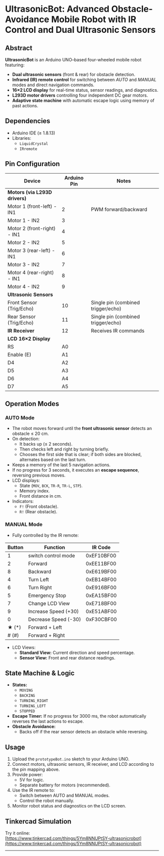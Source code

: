 # UltrasonicBot: Advanced Obstacle-Avoidance Mobile Robot with IR Control and Dual Ultrasonic Sensors

## Abstract

**UltrasonicBot** is an Arduino UNO–based four-wheeled mobile robot featuring:

- **Dual ultrasonic sensors** (front & rear) for obstacle detection.
- **Infrared (IR) remote control** for switching between _AUTO_ and _MANUAL_ modes and direct navigation commands.
- **16×2 LCD display** for real-time status, sensor readings, and diagnostics.
- **L293D motor drivers** controlling four independent DC gear motors.
- **Adaptive state machine** with automatic escape logic using memory of past actions.

## Dependencies

- Arduino IDE (≥ 1.8.13)
- Libraries:
  - `LiquidCrystal`
  - `IRremote`

## Pin Configuration

| Device                          | Arduino Pin | Notes                                      |
| ------------------------------- | ----------- | ------------------------------------------ |
| **Motors (via L293D drivers)**  |             |                                            |
| Motor 1 (front-left) - IN1      | 2           | PWM forward/backward                      |
| Motor 1 - IN2                   | 3           |                                            |
| Motor 2 (front-right) - IN1     | 4           |                                            |
| Motor 2 - IN2                   | 5           |                                            |
| Motor 3 (rear-left) - IN1       | 6           |                                            |
| Motor 3 - IN2                   | 7           |                                            |
| Motor 4 (rear-right) - IN1      | 8           |                                            |
| Motor 4 - IN2                   | 9           |                                            |
| **Ultrasonic Sensors**          |             |                                            |
| Front Sensor (Trig/Echo)        | 10          | Single pin (combined trigger/echo)        |
| Rear Sensor (Trig/Echo)         | 11          | Single pin (combined trigger/echo)        |
| **IR Receiver**                 | 12          | Receives IR commands                      |
| **LCD 16×2 Display**            |             |                                            |
| RS                              | A0          |                                            |
| Enable (E)                      | A1          |                                            |
| D4                              | A2          |                                            |
| D5                              | A3          |                                            |
| D6                              | A4          |                                            |
| D7                              | A5          |                                            |

## Operation Modes

### AUTO Mode

- The robot moves forward until the **front ultrasonic sensor** detects an obstacle ≤ 20 cm.
- On detection:
  - It backs up (≤ 2 seconds).
  - Then checks left and right by turning briefly.
  - Chooses the first side that is clear; if both sides are blocked, alternates based on the last turn.
- Keeps a memory of the last 5 navigation actions.
- If no progress for 3 seconds, it executes an **escape sequence**, reversing previous moves.
- LCD displays:
  - State (`MOV`, `BCK`, `TR-R`, `TR-L`, `STP`).
  - Memory index.
  - Front distance in cm.
- Indicators:
  - `F!` (Front obstacle).
  - `R!` (Rear obstacle).

### MANUAL Mode

- Fully controlled by the IR remote:

| Button | Function             | IR Code      |
| ------ | -------------------- | ------------ |
| 1      | switch control mode  | 0xEF10BF00   |
| 2      | Forward              | 0xEE11BF00   |
| 8      | Backward             | 0xE619BF00   |
| 4      | Turn Left            | 0xEB14BF00   |
| 6      | Turn Right           | 0xE916BF00   |
| 5      | Emergency Stop       | 0xEA15BF00   |
| 7      | Change LCD View      | 0xE718BF00   |
| 9      | Increase Speed (+30) | 0xE51ABF00   |
| 0      | Decrease Speed (-30) | 0xF30CBF00   |
| ★ (*)  | Forward + Left       |              |
| # (#)  | Forward + Right      |              |

- LCD Views:
  - **Standard View:** Current direction and speed percentage.
  - **Sensor View:** Front and rear distance readings.

## State Machine & Logic

- **States:**
  - `MOVING`
  - `BACKING`
  - `TURNING_RIGHT`
  - `TURNING_LEFT`
  - `STOPPED`
- **Escape Timer:** If no progress for 3000 ms, the robot automatically reverses the last actions to escape.
- **Obstacle Avoidance:**
  - Backs off if the rear sensor detects an obstacle while reversing.

## Usage

1. Upload the `prototypeBot.ino` sketch to your Arduino UNO.
2. Connect motors, ultrasonic sensors, IR receiver, and LCD according to the pin mapping above.
3. Provide power:
   - 5V for logic.
   - Separate battery for motors (recommended).
4. Use the IR remote to:
   - Switch between AUTO and MANUAL modes.
   - Control the robot manually.
5. Monitor robot status and diagnostics on the LCD screen.

## Tinkercad Simulation

Try it online:  
[https://www.tinkercad.com/things/5Ym8NNUPtSY-ultrasonicrobot](https://www.tinkercad.com/things/5Ym8NNUPtSY-ultrasonicrobot)

---
